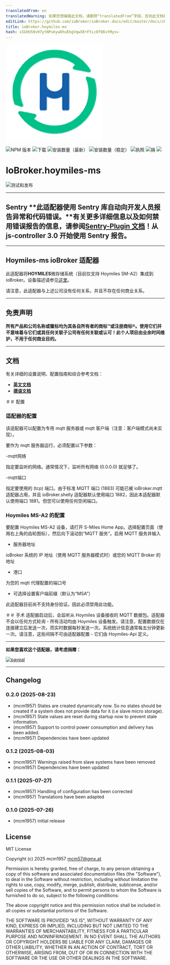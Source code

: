 ```yaml
---
translatedFrom: en
translatedWarning: 如果您想编辑此文档，请删除“translatedFrom”字段，否则此文档将再次自动翻译
editLink: https://github.com/ioBroker/ioBroker.docs/edit/master/docs/zh-cn/adapterref/iobroker.hoymiles-ms/README.md
title: ioBroker.hoymiles-ms
hash: xIGHU50v07ytNPukywDhuEkgVqwXE+FtLcOfQ6vtMys=
---
```

![标识](../../../en/adapterref/iobroker.hoymiles-ms/admin/hoymiles-ms.png)

![NPM 版本](http://img.shields.io/npm/v/iobroker.hoymiles-ms.svg)
![下载](https://img.shields.io/npm/dm/iobroker.hoymiles-ms.svg)
![安装数量（最新）](http://iobroker.live/badges/hoymiles-ms-installed.svg)
![安装数量（稳定）](http://iobroker.live/badges/hoymiles-ms-stable.svg)
![执照](https://img.shields.io/github/license/mcm4iob/ioBroker.hoymiles-ms?style=flat)
![捐](https://img.shields.io/badge/paypal-donate%20|%20spenden-blue.svg)
![](https://img.shields.io/static/v1?label=Sponsor&message=%E2%9D%A4&logo=GitHub&color=%23fe8e86)

# IoBroker.hoymiles-ms
![测试和发布](https://github.com/mcm4iob/ioBroker.hoymiles-ms/workflows/Test%20and%20Release/badge.svg)

**************************************************************************************************************

## Sentry **此适配器使用 Sentry 库自动向开发人员报告异常和代码错误。**有关更多详细信息以及如何禁用错误报告的信息，请参阅[Sentry-Plugin 文档](https://github.com/ioBroker/plugin-sentry#plugin-sentry)！从 js-controller 3.0 开始使用 Sentry 报告。
**************************************************************************************************************

## Hoymiles-ms ioBroker 适配器
此适配器将**HOYMILES**微存储系统（目前仅支持 Hoymiles SM-A2）集成到 ioBroker。设备描述请参见[这里](https://www.hoymiles.com/de/products/micro-storage)。

请注意，此适配器与上述公司没有任何关系，并且不存在任何商业关系。

**************************************************************************************************************

## 免责声明
**所有产品和公司名称或徽标均为其各自所有者的商标™或注册商标®。使用它们并不意味着与它们或其任何关联子公司有任何关联或认可！此个人项目由业余时间维护，不用于任何商业目的。**

**************************************************************************************************************

## 文档
有关详细的设置说明、配置指南和综合参考文档：

- **[英文文档](doc/en/DOCUMENTATION_en.md)**
- **[德语文档](doc/de/DOCUMENTATION_de.md)**

＃＃ 配置
### 适配器的配置
该适配器可以配置为专用 mqtt 服务器或 mqtt 客户端（注意：客户端模式尚未实现）。

要作为 mqtt 服务器运行，必须配置以下参数：

-mqtt网络

指定要监听的网络。通常情况下，监听所有网络 (0.0.0.0) 就足够了。

-mqtt端口

指定要使用的 (tcp) 端口。由于标准 MQTT 端口 (1883) 可能已被 ioBroker.mqtt 适配器占用，并且 ioBroker.shelly 适配器默认使用端口 1882，因此本适配器默认使用端口 1881。但您可以使用任何空闲端口。

### Hoymiles MS-A2 的配置
要配置 Hoymiles MS-A2 设备，请打开 S-Miles Home App。选择配置页面（使用右上角的齿轮图标），然后向下滚动到“MQTT 服务”。启用 MQTT 服务并输入

- 服务器地址

ioBroker 系统的 IP 地址（使用 MQTT 服务器模式时）或您的 MQTT Broker 的地址

- 港口

为您的 mqtt 代理配置的端口号

- 可选择设置客户端前缀（默认为“MSA”）

此适配器目前尚不支持身份验证。因此必须禁用此功能。

＃＃ 手术
适配器启动后，会监听从 Hoymiles 设备接收的 MQTT 数据包。适配器不会以任何方式轮询 - 所有活动均由 Hoymiles 设备触发。请注意，配置数据仅在连接建立后发送一次，而实时数据每秒发送一次。系统统计信息通常每五分钟更新一次。请注意，这些间隔不可由适配器配置 - 它们由 Hoymiles-Api 定义。

**************************************************************************************************************

**如果您喜欢这个适配器，请考虑捐赠：**

[![paypal](https://www.paypalobjects.com/en_US/DK/i/btn/btn_donateCC_LG.gif)](https://paypal.me/mcm1957atIoBroker)

**************************************************************************************************************

## Changelog
<!--
    Placeholder for the next version (at the beginning of the line):
    ### **WORK IN PROGRESS**
-->
### 0.2.0 (2025-08-23)
* (mcm1957) States are created dynamically now. So no states should be created if a system does not provide data for it (i.e slave micro storage).
* (mcm1957) State values are reset during startup now to prevent stale information.
* (mcm1957) Support to control power consumption and delivery has been added.
* (mcm1957) Dependencies have been updated

### 0.1.2 (2025-08-03)
* (mcm1957) Warnings raised from slave systems have been removed
* (mcm1957) Dependencies have been updated

### 0.1.1 (2025-07-27)
* (mcm1957) Handling of configuration has been corrected
* (mcm1957) Translations have been adapted

### 0.1.0 (2025-07-26)
* (mcm1957) initial release

## License
MIT License

Copyright (c) 2025 mcm1957 <mcm57@gmx.at>

Permission is hereby granted, free of charge, to any person obtaining a copy
of this software and associated documentation files (the "Software"), to deal
in the Software without restriction, including without limitation the rights
to use, copy, modify, merge, publish, distribute, sublicense, and/or sell
copies of the Software, and to permit persons to whom the Software is
furnished to do so, subject to the following conditions:

The above copyright notice and this permission notice shall be included in all
copies or substantial portions of the Software.

THE SOFTWARE IS PROVIDED "AS IS", WITHOUT WARRANTY OF ANY KIND, EXPRESS OR
IMPLIED, INCLUDING BUT NOT LIMITED TO THE WARRANTIES OF MERCHANTABILITY,
FITNESS FOR A PARTICULAR PURPOSE AND NONINFRINGEMENT. IN NO EVENT SHALL THE
AUTHORS OR COPYRIGHT HOLDERS BE LIABLE FOR ANY CLAIM, DAMAGES OR OTHER
LIABILITY, WHETHER IN AN ACTION OF CONTRACT, TORT OR OTHERWISE, ARISING FROM,
OUT OF OR IN CONNECTION WITH THE SOFTWARE OR THE USE OR OTHER DEALINGS IN THE
SOFTWARE.